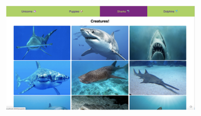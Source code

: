 ![Finished Lesson](https://github.com/kawilliams8/ReactRouter_Animals/blob/master/Screen%20Shot%202019-08-22%20at%201.48.13%20PM.png)
